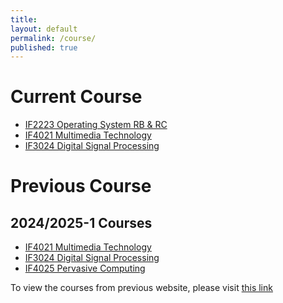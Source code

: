 ```yaml
---
title:
layout: default
permalink: /course/
published: true
---
```

# Current Course
- [IF2223 Operating System RB & RC](/course/2024-2025-2-if2223)
- [IF4021 Multimedia Technology](/course/2024-2025-2-if4021)
- [IF3024 Digital Signal Processing](/course/2024-2025-2-if3024)

# Previous Course
## 2024/2025-1 Courses
- [IF4021 Multimedia Technology](/course/if4021)
- [IF3024 Digital Signal Processing](/course/if3024)
- [IF4025 Pervasive Computing](/course/if4025)

To view the courses from previous website, please visit [this link](https://mctosima.notion.site/Course-fc332b97ad604458bced22e09bb0cb36)

<!-- <div class="ProjectContainer">

	<div class="gallery">


  {% for project in site.projects %}

  {% if project.redirect %}
  <div class="projectTile">
          <a href="{{ project.redirect }}" target="_blank">
          <span>
              <h2>{{ project.title }}</h2>
              <br/>
              <p>{{ project.description }}</p>
          </span>
          </a>
  </div>

  {% else %}

  <div class="projectTile">
          <a href="{{ project.url | prepend: site.baseurl | prepend: site.url }}">
          <span>
              <h2>{{ project.title }}</h2>
              <br/>
              <p>{{ project.description }}</p>
          </span>
          </a>
  </div>

  {% endif %}

  {% endfor %}

	</div>

</div> -->
